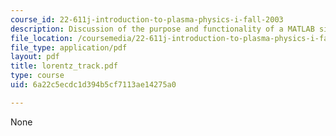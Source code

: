 ```yaml
---
course_id: 22-611j-introduction-to-plasma-physics-i-fall-2003
description: Discussion of the purpose and functionality of a MATLAB simulation.
file_location: /coursemedia/22-611j-introduction-to-plasma-physics-i-fall-2003/6a22c5ecdc1d394b5cf7113ae14275a0_lorentz_track.pdf
file_type: application/pdf
layout: pdf
title: lorentz_track.pdf
type: course
uid: 6a22c5ecdc1d394b5cf7113ae14275a0

---
```

None